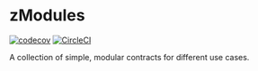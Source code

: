 # zModules
[![codecov](https://codecov.io/gh/zer0-os/zModules/graph/badge.svg?token=0XXPYM4VV9)](https://codecov.io/gh/zer0-os/zModules)
[![CircleCI](https://dl.circleci.com/status-badge/img/gh/zer0-os/zModules/tree/master.svg?style=svg&circle-token=CCIPRJ_UzphefgV5gdLZrwxxoqEnD_3e73c37f510dfe0c164852abfb6587a3f6ca78dc)](https://dl.circleci.com/status-badge/redirect/gh/zer0-os/zModules/tree/master)

A collection of simple, modular contracts for different use cases. 
